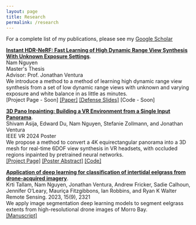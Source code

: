 ```yaml
---
layout: page
title: Research
permalink: /research
---
```

For a complete list of my publications, please see my [Google Scholar](https://scholar.google.com/citations?user=jagKJ9QAAAAJ&hl=en)


**[Instant HDR-NeRF: Fast Learning of High Dynamic Range View Synthesis With Unknown Exposure Settings](https://digitalcommons.calpoly.edu/theses/2795/)**.  
Nam Nguyen  
Master's Thesis  
Advisor: Prof. Jonathan Ventura  
We introduce a method to a method of learning high dynamic range  view synthesis from a set of low dynamic range views with unknown and varying exposure and white balance in as little as minutes.  
[Project Page - Soon] [[Paper]](https://digitalcommons.calpoly.edu/cgi/viewcontent.cgi?article=4476&context=theses)  [[Defense Slides]](https://digitalcommons.calpoly.edu/cgi/viewcontent.cgi?filename=1&article=4476&context=theses&type=additional) [Code - Soon]

**[3D Pano Inpainting: Building a VR Environment from a Single Input Panorama](https://jonathanventura.github.io/3d-pano-inpainting/)**.   
Shivam Asija, Edward Du, Nam Nguyen, Stefanie Zollmann, and Jonathan Ventura  
IEEE VR 2024 Poster  
We propose a method to convert a 4K equirectangular panorama into a 3D mesh for real-time 6DOF view synthesis in VR headsets, with occluded regions inpainted by pretrained neural networks.  
[[Project Page]](https://jonathanventura.github.io/3d-pano-inpainting/) [[Poster Abstract]](https://jonathanventura.github.io/3d-pano-inpainting/assets/abstract.pdf)  [[Code]](https://github.com/jonathanventura/3d-pano-inpainting)

**[Application of deep learning for classification of intertidal eelgrass from drone-acquired imagery](https://www.mdpi.com/2072-4292/15/9/2321)**.   
Krti Tallam, Nam Nguyen, Jonathan Ventura, Andrew Fricker, Sadie Calhoun, Jennifer O’Leary, Mauriça Fitzgibbons, Ian Robbins, and Ryan K Walter  
Remote Sensing. 2023, 15(9), 2321  
We apply image segmentation deep learning models to segment eelgrass extents from high-resolutional drone images of Morro Bay.  
[[Manuscript]](https://www.mdpi.com/2072-4292/15/9/2321) 